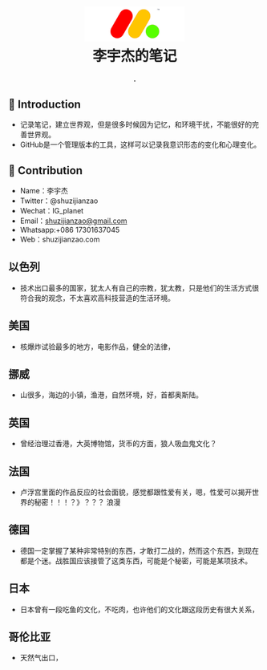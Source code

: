  <h1  align="center"> 
  <br>
  <a href="https://github.com/shuzijianzao/Spiral3D/blob/master/Picture/SHUZIJIANZAO"><img src="https://github.com/shuzijianzao/Spiral3D/blob/master/Picture/SHUZIJIANZAO.png" alt="SHUZIJIANZAO" width="200"></a>
  <br>
  李宇杰的笔记
  <br>
</h1>

<h4 align="center"><a href="http://shuzijianzao.com" target="_blank"></a>.</h4>

## 🚀 Introduction
- 记录笔记，建立世界观，但是很多时候因为记忆，和环境干扰，不能很好的完善世界观。
- GitHub是一个管理版本的工具，这样可以记录我意识形态的变化和心理变化。

## 👬 Contribution
- Name：李宇杰
- Twitter：@shuzijianzao
- Wechat：IG_planet
- Email：shuzijianzao@gmail.com
- Whatsapp:+086 17301637045
- Web：shuzijianzao.com

## 以色列
- 技术出口最多的国家，犹太人有自己的宗教，犹太教，只是他们的生活方式很符合我的观念，不太喜欢高科技营造的生活环境。

## 美国
- 核爆炸试验最多的地方，电影作品，健全的法律，

## 挪威
- 山很多，海边的小镇，渔港，自然环境，好，首都奥斯陆。

## 英国
- 曾经治理过香港，大英博物馆，货币的方面，狼人吸血鬼文化？

## 法国
- 卢浮宫里面的作品反应的社会面貌，感觉都跟性爱有关，嗯，性爱可以揭开世界的秘密！！！？》？？？ 浪漫

## 德国 
- 德国一定掌握了某种非常特别的东西，才敢打二战的，然而这个东西，到现在都是个迷。战胜国应该接管了这类东西，可能是个秘密，可能是某项技术。

## 日本
- 日本曾有一段吃鱼的文化，不吃肉，也许他们的文化跟这段历史有很大关系，

## 哥伦比亚
- 天然气出口，


